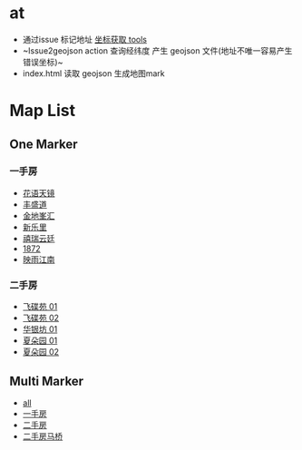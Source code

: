 # at

- 通过issue 标记地址 [坐标获取 tools](https://junxnone.github.io/ge/)
- ~Issue2geojson action 查询经纬度 产生 geojson 文件(地址不唯一容易产生错误坐标)~
- index.html 读取 geojson 生成地图mark

# Map List

## One Marker

### 一手房

- [花语天镜](https://junxnone.github.io/fmap/at/hytj)
- [丰盛道](https://junxnone.github.io/fmap/at/fsd)
- [金地峯汇](https://junxnone.github.io/fmap/at/jdfh)
- [新乐里](https://junxnone.github.io/fmap/at/xll)
- [禧瑞云廷](https://junxnone.github.io/fmap/at/xryt)
- [1872](https://junxnone.github.io/fmap/at/xyzsgy1872)
- [映雨江南](https://junxnone.github.io/fmap/at/yyjn)

### 二手房 

- [飞碟苑 01](https://junxnone.github.io/fmap/at/fdy01)
- [飞碟苑 02](https://junxnone.github.io/fmap/at/fdy02)
- [华银坊 01](https://junxnone.github.io/fmap/at/hyf01)
- [夏朵园 01](https://junxnone.github.io/fmap/at/xdy01)
- [夏朵园 02](https://junxnone.github.io/fmap/at/xdy02)



## Multi Marker

- [all](https://junxnone.github.io/fmap/mp/all)
- [一手房](https://junxnone.github.io/fmap/mp/1sf)
- [二手房](https://junxnone.github.io/fmap/mp/2sf)
- [二手房马桥](https://junxnone.github.io/fmap/mp/2sfmq)
